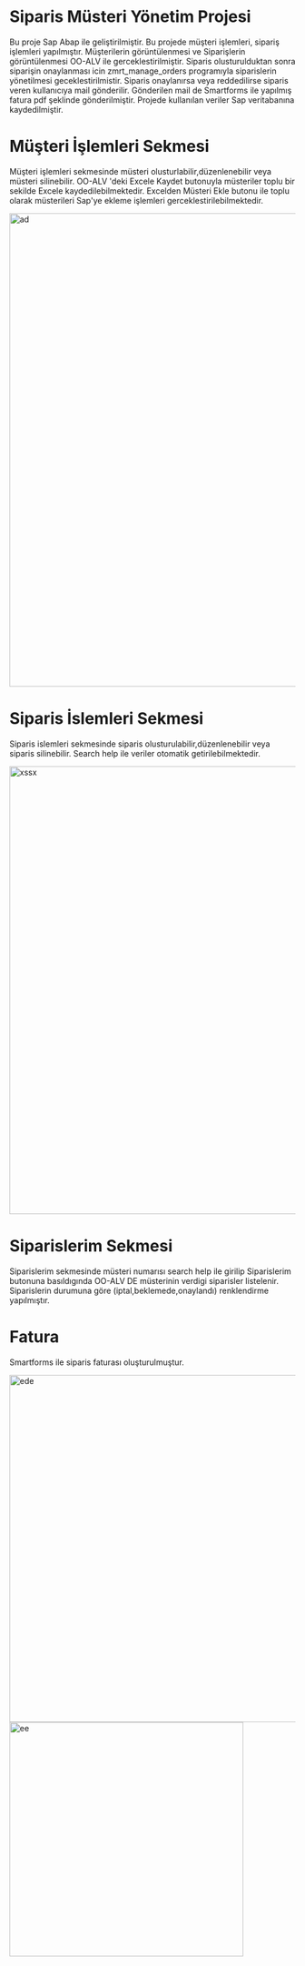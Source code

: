 # Siparis Müsteri Yönetim Projesi
Bu proje Sap Abap ile geliştirilmiştir. Bu projede müşteri işlemleri, sipariş işlemleri yapılmıştır. Müşterilerin görüntülenmesi ve Siparişlerin 
görüntülenmesi OO-ALV ile gerceklestirilmiştir. Siparis olusturulduktan sonra siparişin onaylanması icin zmrt_manage_orders programıyla siparislerin
yönetilmesi geceklestirilmistir. Siparis onaylanırsa veya reddedilirse siparis veren kullanıcıya mail gönderilir. Gönderilen mail de Smartforms ile 
yapılmış fatura pdf şeklinde gönderilmiştir. Projede kullanılan veriler Sap veritabanına kaydedilmiştir.
# Müşteri İşlemleri Sekmesi
Müşteri işlemleri sekmesinde müsteri olusturlabilir,düzenlenebilir veya müsteri silinebilir. OO-ALV 'deki Excele Kaydet butonuyla müsteriler 
toplu bir sekilde Excele kaydedilebilmektedir. Excelden Müsteri Ekle butonu ile toplu olarak müsterileri Sap'ye ekleme işlemleri gerceklestirilebilmektedir.

<img width="833" alt="ad" src="https://github.com/user-attachments/assets/9806284c-9c96-4129-bcaa-629a2c0ecd7b">

# Siparis İslemleri Sekmesi
Siparis islemleri sekmesinde siparis olusturulabilir,düzenlenebilir veya siparis silinebilir. Search help ile veriler otomatik getirilebilmektedir.

<img width="788" alt="xssx" src="https://github.com/user-attachments/assets/b1b1d151-681e-49a1-89ce-b1f52e70ab32">


# Siparislerim Sekmesi

Siparislerim sekmesinde müsteri numarısı search help ile girilip Siparislerim butonuna basıldıgında OO-ALV DE müsterinin verdigi siparisler listelenir.
Siparislerin durumuna göre (iptal,beklemede,onaylandı) renklendirme yapılmıştır.

# Fatura 
Smartforms ile siparis faturası oluşturulmuştur.

<img width="611" alt="ede" src="https://github.com/user-attachments/assets/dbdb77d8-0bf4-4b7b-b59c-2f0aabc60019"> <img width="412" alt="ee" src="https://github.com/user-attachments/assets/f68e1792-4521-4274-9d42-dc0e55402430">


